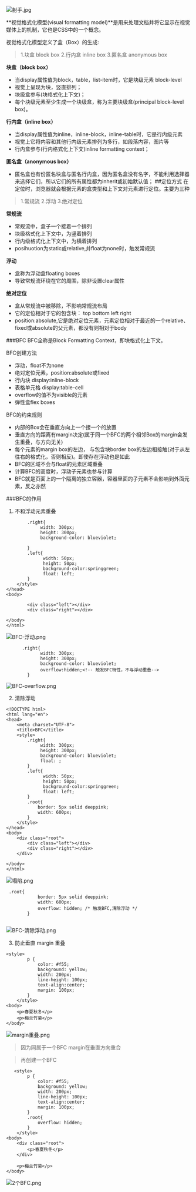 ![射手.jpg](https://upload-images.jianshu.io/upload_images/10758861-16e68b2dcf1783f8.jpg?imageMogr2/auto-orient/strip%7CimageView2/2/w/1240)

**视觉格式化模型(visual formatting model)**是用来处理文档并将它显示在视觉媒体上的机制，它也是CSS中的一个概念。


视觉格式化模型定义了盒（Box）的生成:
> 1.块盒 block box
2.行内盒 inline box
3.匿名盒 anonymous box

**块盒（block box）**

- 当display属性值为block，table，list-item时，它是块级元素 block-level
 - 视觉上呈现为块，竖直排列；
- 块级盒参与(块格式化上下文)；
- 每个块级元素至少生成一个块级盒，称为主要块级盒(principal block-level box)。

**行内盒（inline box）**

- 当display属性值为inline，inline-block，inline-table时，它是行内级元素
 - 视觉上它将内容和其他行内级元素排列为多行，如段落内容，图片等
- 行内盒参与(行内格式化上下文)inline formatting context；

**匿名盒（anonymous box）**
- 匿名盒也有份匿名块盒与匿名行内盒，因为匿名盒没有名字，不能利用选择器来选择它们，所以它们的所有属性都为inherit或初始默认值；
##定位方式
在定位时，浏览器就会根据元素的盒类型和上下文对元素进行定位。主要为三种
>1.常规流
2.浮动
3.绝对定位

**常规流**

- 常规流中，盒子一个接着一个排列
- 块级格式化上下文中，为竖着排列
- 行内级格式化上下文中，为横着排列
- posihuotion为static或relative,并float为none时，触发常规流

**浮动**

- 盒称为浮动盒floating boxes
- 导致常规流环绕在它的周围，除非设置clear属性

**绝对定位**

- 盒从常规流中被移除，不影响常规流布局
- 它的定位相对于它的包含块： top bottom left right
- position:absolute,它是绝对定位元素，元素定位相对于最近的一个relative、fixed或absolute的父元素，都没有则相对于body

###BFC
BFC全称是Block Formatting Context，即块格式化上下文。

BFC创建方法
- 浮动，float不为none
- 绝对定位元素，position:absolute或fixed
- 行内块 display:inline-block
- 表格单元格 display:table-cell
- overflow的值不为visible的元素
- 弹性盒flex boxes

BFC的约束规则

- 内部的Box会在垂直方向上一个接一个的放置
- 垂直方向的距离有margin决定(属于同一个BFC的两个相邻Box的margin会发生重叠，与方向无关)
- 每个元素的margin box的左边， 与包含块border box的左边相接触(对于从左往右的格式化，否则相反)。即使存在浮动也是如此
- BFC的区域不会与float的元素区域重叠
- 计算BFC的高度时，浮动子元素也参与计算
- BFC就是页面上的一个隔离的独立容器，容器里面的子元素不会影响到外面元素，反之亦然

###BFC的作用
1. 不和浮动元素重叠
```<style>
        .right{
             width: 300px;
             height: 300px;
             background-color: blueviolet;
         
        }
        .left{
              width: 50px;
              height: 50px;
              background-color:springgreen;
              float: left;
        }
    </style>
</head>
<body>
 
        <div class="left"></div>
        <div class="right"></div>
  
</body>
</html>

```
![BFC-浮动.png](https://upload-images.jianshu.io/upload_images/10758861-c63c9f205dd21d7d.png?imageMogr2/auto-orient/strip%7CimageView2/2/w/1240)

```
      .right{
             width: 300px;
             height: 300px;
             background-color: blueviolet;
             overflow:hidden;<!-- 触发BFC特性，不与浮动重叠-->
        }
```
![BFC-overflow.png](https://upload-images.jianshu.io/upload_images/10758861-ee982fe6083d90b0.png?imageMogr2/auto-orient/strip%7CimageView2/2/w/1240)

2.  清除浮动
```
<!DOCTYPE html>
<html lang="en">
<head>
    <meta charset="UTF-8">
    <title>BFC</title>
    <style>
        .right{
             width: 300px;
             height: 300px;
             background-color: blueviolet;
             float: ;
        }
        .left{
              width: 50px;
              height: 50px;
              background-color:springgreen;
              float: left;
        }
        .root{
            border: 5px solid deeppink;
            width: 600px;
        }
    </style>
</head>
<body>
    <div class="root">
        <div class="left"></div>
        <div class="right"></div>
    </div>

</body>
</html>
```
![塌陷.png](https://upload-images.jianshu.io/upload_images/10758861-8eeb9863941bf067.png?imageMogr2/auto-orient/strip%7CimageView2/2/w/1240)
```
 .root{
            border: 5px solid deeppink;
            width: 600px;
            overflow: hidden; /* 触发BFC,清除浮动 */
        }
   
```
![BFC-清除浮动.png](https://upload-images.jianshu.io/upload_images/10758861-eb0aa5a726205cd6.png?imageMogr2/auto-orient/strip%7CimageView2/2/w/1240)


3. 防止垂直 margin 重叠
```
<style>
        p {
            color: #f55;
            background: yellow;
            width: 200px;
            line-height: 100px;
            text-align:center;
            margin: 100px;
        }
    </style>
<body>
    <p>春夏秋冬</p>
    <p>梅兰竹菊</p>
</body>
```
![margin重叠.png](https://upload-images.jianshu.io/upload_images/10758861-ca4c46cbec845a86.png?imageMogr2/auto-orient/strip%7CimageView2/2/w/1240)
>因为同属于一个BFC margin在垂直方向重合


>再创建一个BFC
```
   <style>
        p {
            color: #f55;
            background: yellow;
            width: 200px;
            line-height: 100px;
            text-align:center;
            margin: 100px;
        }
        .root{
            overflow: hidden;
        }
    </style>
<body>
    <div class="root">
        <p>春夏秋冬</p>
    </div>

    <p>梅兰竹菊</p>
</body>
```
![2个BFC.png](https://upload-images.jianshu.io/upload_images/10758861-bd6663950b93ba1b.png?imageMogr2/auto-orient/strip%7CimageView2/2/w/1240)


